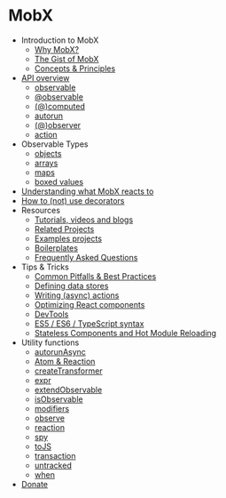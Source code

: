 # MobX

* Introduction to MobX
  * [Why MobX?](README.md)
  * [The Gist of MobX](intro/overview.md)
  * [Concepts & Principles](intro/concepts.md)
* [API overview](refguide/api.md)
  * [observable](refguide/observable.md)
  * [@observable](refguide/observable-decorator.md)
  * [(@)computed](refguide/computed-decorator.md)
  * [autorun](refguide/autorun.md)
  * [(@)observer](refguide/observer-component.md)
  * [action](refguide/action.md)
* Observable Types
  * [objects](refguide/object.md)
  * [arrays](refguide/array.md)
  * [maps](refguide/map.md)
  * [boxed values](refguide/boxed.md)
* [Understanding what MobX reacts to](best/react.md)
* [How to (not) use decorators](best/decorators.md)
* Resources
  * [Tutorials, videos and blogs](faq/blogs.md)
  * [Related Projects](faq/related.md)
  * [Examples projects](faq/examples.md)
  * [Boilerplates](faq/boilerplates.md)
  * [Frequently Asked Questions](faq/faq.md)
* Tips & Tricks
  * [Common Pitfalls & Best Practices](best/pitfalls.md)
  * [Defining data stores](best/store.md)
  * [Writing (async) actions](best/actions.md)
  * [Optimizing React components](best/react-performance.md)
  * [DevTools](best/devtools.md)
  * [ES5 / ES6 / TypeScript syntax](best/syntax.md)
  * [Stateless Components and Hot Module Reloading](best/stateless-HMR.md)
* Utility functions
  * [autorunAsync](refguide/autorun-async.md)
  * [Atom & Reaction](refguide/extending.md)
  * [createTransformer](refguide/create-transformer.md)
  * [expr](refguide/expr.md)
  * [extendObservable](refguide/extend-observable.md)
  * [isObservable](refguide/is-observable.md)
  * [modifiers](refguide/modifiers.md)
  * [observe](refguide/observe.md)
  * [reaction](refguide/reaction.md)
  * [spy](refguide/spy.md)
  * [toJS](refguide/tojson.md)
  * [transaction](refguide/transaction.md)
  * [untracked](refguide/untracked.md)
  * [when](refguide/when.md)
* [Donate](donating.md)